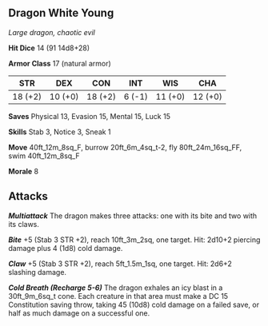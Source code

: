 ## Dragon White Young

*Large dragon, chaotic evil*

**Hit Dice** 14 (91 14d8+28)

**Armor Class** 17 (natural armor)

| STR     | DEX     | CON     | INT     | WIS     | CHA     |
|---------|---------|---------|---------|---------|---------|
| 18 (+2) | 10 (+0) | 18 (+2) |  6 (-1) | 11 (+0) | 12 (+0) |

**Saves** Physical 13, Evasion 15, Mental 15, Luck 15

**Skills** Stab 3, Notice 3, Sneak 1

**Move** 40ft\_12m\_8sq\_F, burrow 20ft\_6m\_4sq\_t-2, fly 80ft\_24m\_16sq\_FF, swim 40ft\_12m\_8sq\_F

**Morale** 8

## Attacks

***Multiattack*** The dragon makes three attacks: one with its bite and two with its claws.

***Bite*** +5 (Stab 3 STR +2), reach 10ft\_3m\_2sq, one target. Hit: 2d10+2 piercing damage plus 4 (1d8) cold damage.

***Claw*** +5 (Stab 3 STR +2), reach 5ft\_1.5m\_1sq, one target. Hit: 2d6+2 slashing damage.

***Cold Breath (Recharge 5-6)*** The dragon exhales an icy blast in a 30ft\_9m\_6sq\_t cone. Each creature in that area must make a DC 15 Constitution saving throw, taking 45 (10d8) cold damage on a failed save, or half as much damage on a successful one.


